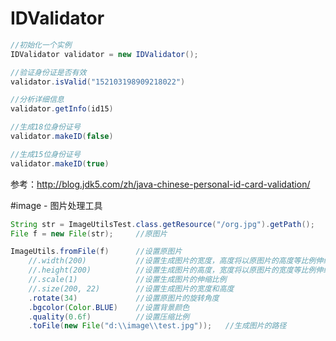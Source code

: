 ﻿# IDValidator

```java
//初始化一个实例
IDValidator validator = new IDValidator();

//验证身份证是否有效
validator.isValid("152103198909218022")

//分析详细信息
validator.getInfo(id15)

//生成18位身份证号
validator.makeID(false)

//生成15位身份证号
validator.makeID(true)
```

参考：http://blog.jdk5.com/zh/java-chinese-personal-id-card-validation/

#image - 图片处理工具

```java
String str = ImageUtilsTest.class.getResource("/org.jpg").getPath();
File f = new File(str);		//原图片

ImageUtils.fromFile(f)		//设置原图片
	//.width(200)			//设置生成图片的宽度，高度将以原图片的高度等比例伸缩
	//.height(200)			//设置生成图片的高度，宽度将以原图片的宽度等比例伸缩
	//.scale(1)				//设置生成图片的伸缩比例
	//.size(200, 22)		//设置生成图片的宽度和高度
	.rotate(34)				//设置原图片的旋转角度
	.bgcolor(Color.BLUE)	//设置背景颜色
	.quality(0.6f)			//设置压缩比例
	.toFile(new File("d:\\image\\test.jpg"));	//生成图片的路径
```